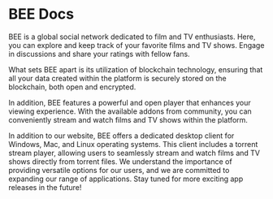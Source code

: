 # BEE Docs

BEE is a global social network dedicated to film and TV enthusiasts. Here, you can explore and keep track of your favorite films and TV shows. Engage in discussions and share your ratings with fellow fans.

What sets BEE apart is its utilization of blockchain technology, ensuring that all your data created within the platform is securely stored on the blockchain, both open and encrypted.

In addition, BEE features a powerful and open player that enhances your viewing experience. With the available addons from community, you can conveniently stream and watch films and TV shows within the platform.

In addition to our website, BEE offers a dedicated desktop client for Windows, Mac, and Linux operating systems. This client includes a torrent stream player, allowing users to seamlessly stream and watch films and TV shows directly from torrent files. We understand the importance of providing versatile options for our users, and we are committed to expanding our range of applications. Stay tuned for more exciting app releases in the future!
